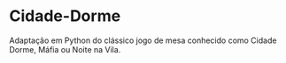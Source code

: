 # Cidade-Dorme
Adaptação em Python do clássico jogo de mesa conhecido como Cidade Dorme, Máfia ou Noite na Vila.
